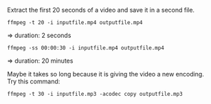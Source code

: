 Extract the first 20 seconds of a video and save it in a second file.
```
ffmpeg -t 20 -i inputfile.mp4 outputfile.mp4
```
=> duration: 2 seconds

```
ffmpeg -ss 00:00:30 -i inputfile.mp4 outputfile.mp4
```
=> duration: 20 minutes

Maybe it takes so long because it is giving the video a new encoding.\
Try this command:
```
ffmpeg -t 30 -i inputfile.mp3 -acodec copy outputfile.mp3
```
